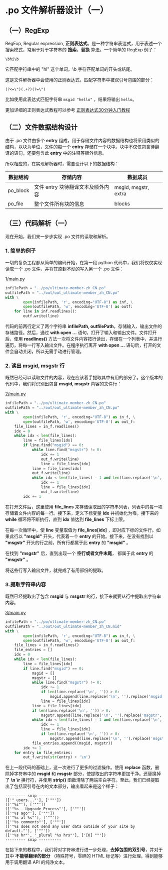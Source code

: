# .po 文件解析器设计（一）

## （一）RegExp

RegExp, Regular expression, **正则表达式**。是一种字符串表达式，用于表述一个搜索模式，常用于对于字符串的 **搜索、替换** 算法。一个简单的 RegExp 例子：

```
\bhi\b
```

它匹配字符串中的 "hi" 这个单词。\b 字符匹配单词的开头或结尾。

这是文件解析器中会使用的正则表达式，匹配字符串中被双引号包围的部分：

```
(?<=\")(.+?)(?=\")
```

比如使用此表达式匹配字符串 `msgid "hello"` ，结果将输出 `hello`。

更加详细的正则表达式教程可以参考 [正则表达式30分钟入门教程]( https://deerchao.cn/tutorials/regex/regex.htm )

## （二）文件数据结构设计

由于 .po 文件由多个 **entry** 组成，用于存储文件内容的数据结构也将采用类似的结构，以块为单位，文件的每一个 **entry** 存储在一个块中。块中不仅仅包含待翻译的语句，还要包含此 **entry** 中的注释等额外信息。

所以相应的，在实现解析器时，需要设计以下的数据结构：

| 数据结构 | 存储内容                          | 数据成员             |
| -------- | --------------------------------- | -------------------- |
| po_block | 文件 entry 块待翻译文本及额外内容 | msgid, msgstr, extra |
|po_file|整个文件所有块的信息|blocks|

## （三）代码解析（一）

现在开始，我们来一步步实现 .po 文件的读取和解析。

### 1. 简单的例子

一切的复杂工程都从简单的编码开始，在第一段 python 代码中，我们将仅仅实现读取一个 .po 文件，并将其原封不动的写入另一个 .po 文件：

[1/main.py](https://github.com/huang825172/.po-File-reader-from-scratch-source/blob/master/1/main.py )

```python
infilePath = "../po/ultimate-member-zh_CN.po"
outfilePath = "../out/out_ultimate-member_zh_CN.po"
with \
        open(infilePath, 'r', encoding="UTF-8") as inf, \
        open(outfilePath, 'w', encoding='UTF-8') as outf:
    for line in inf.readlines():
        outf.write(line)
```

代码的前两行定义了两个字符串 **infilePath, outfilePath**，存储输入、输出文件的存储路径。然后，通过 **with open ...** 语句，打开了输入和输出文件。文件打开后，使用 **readlines()** 方法一次将文件内容按行读出，存储在一个列表中，并进行遍历，将每一行写入输出文件。在程序执行离开 **with open ...** 语句后，打开的文件会自动关闭，所以无需手动进行管理。

### 2. 读出 msgid, msgstr 行

既然已经可以读取文件的内容，现在应该着手提取其中有用的部分了。这个版本的代码中，我们将识别出包含 **msgid, msgstr** 内容的文件行：

[2/main.py](https://github.com/huang825172/.po-File-reader-from-scratch-source/blob/master/2/main.py )

```python
infilePath = "../po/ultimate-member-zh_CN.po"
outfilePath = "../out/out_ultimate-member_zh_CN.po"
with \
        open(infilePath, 'r', encoding="UTF-8") as in_f, \
        open(outfilePath, 'w', encoding='UTF-8') as out_f:
    file_lines = in_f.readlines()
    idx = 0
    while idx < len(file_lines):
        line = file_lines[idx]
        if line.find("msgid") == 0:
            while line.find("msgstr") != 0:
                idx += 1
                out_f.write(line)
                line = file_lines[idx]
            line = file_lines[idx]
            out_f.write(line)
            while idx < len(file_lines) - 1 and len(line.replace('\n', '')) > 0:
                idx += 1
                line = file_lines[idx]
                out_f.write(line)
        idx += 1
```

在打开文件后，这里使用 **file_lines** 来存储读取出的字符串列表，列表中的每一项存储着文件内容的每一行。接下来，定义下标变量 **idx** 并初始化为零。接下来的 **while** 循环将不断执行，直到 **idx** 值达到 **file_lines** 下标上限。

在每一次循环中，使 **line** 变量取值为 **file_lines[idx]** ，即对应下标的文件行。如果此行以 **"msgid"** 开头，代表着一个 **entry** 的开始。接下来，在没有找到以 **"msgstr"** 开头的行之前，所有行都属于此 **entry** 的 **"msgid"** 。

在找到 **"msgstr"** 后，直到出现一个 **空行或者文件末尾**， 都属于此 **entry**  的 **"msgstr"** 。

将这些行写入输出文件，就完成了有用部份的提取。

### 3.提取字符串内容

既然已经提取出了包含 **msgid** 与 **msgstr**  的行，接下来就要从行中提取出字符串内容。

[3/main.py](https://github.com/huang825172/.po-File-reader-from-scratch-source/blob/master/3/main.py)

```python
infilePath = "../po/ultimate-member-zh_CN.po"
outfilePath = "../out/out_ultimate-member_zh_CN.mid"
with \
        open(infilePath, 'r', encoding="UTF-8") as in_f, \
        open(outfilePath, 'w', encoding='UTF-8') as out_f:
    file_lines = in_f.readlines()
    file_entries = []
    idx = 0
    while idx < len(file_lines):
        line = file_lines[idx]
        if line.find("msgid") == 0:
            msgid = []
            msgstr = []
            while line.find("msgstr") != 0:
                idx += 1
                if len(line.replace('\n', '')) > 0:
                    msgid.append(line.replace('\n', '').replace('msgid','').strip())
                line = file_lines[idx]
            line = file_lines[idx]
            if len(line.replace('\n', '')) > 0:
                msgstr.append(line.replace('\n', '').replace('msgstr','').strip())
            while idx < len(file_lines) - 1 and len(line.replace('\n', '')) > 0:
                idx += 1
                line = file_lines[idx]
                if len(line.replace('\n', '')) > 0:
                    msgstr.append(line.replace('\n', '').replace('msgstr','').strip())
            file_entries.append((msgid, msgstr))
        idx += 1
    for entry in file_entries:
        out_f.write(str(entry) + '\n')
```

在上一段代码的基础上，这一次进行了更多的过滤操作。使用 **replace** 函数，删除掉字符串中的 **msgid** 和 **msgstr** 部分，使提取出的字符串更加干净。还替换掉了 **\n** **\r** 换行符，并使用 **strip()** 函数清除了两端空白字符。至此，我们已经提取出了包括双引号在内的文本部分，输出看起来是这个样子：

```
--------- snip ----------
(['" users..."'], ['""'])
(['"%s"'], ['""'])
(['"%s - Upgrade Process"'], ['""'])
(['"%s ago"'], ['""'])
(['"%s at %s"'], ['""'])
(['"%s comments"'], ['""'])
(['"%s does not send any user data outside of your site by default."'], ['""'])
(['"%s hr"', '_plural "%s hrs"'], ['[0] ""'])
--------- snip ----------
```

在接下来的教程中，我们将对字符串进行进一步处理，**去掉包围的双引号**，并对于其中 **不能够翻译的部分** （特殊符号，零碎的 HTML 标记等）进行处理，得到能够用于调用翻译 API 的纯净文本。